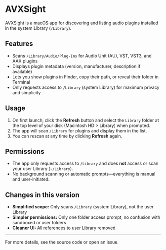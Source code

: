 # AVXSight

AVXSight is a macOS app for discovering and listing audio plugins installed in the system Library (`/Library`).

## Features
- Scans `/Library/Audio/Plug-Ins` for Audio Unit (AU), VST, VST3, and AAX plugins
- Displays plugin metadata (version, manufacturer, description if available)
- Lets you show plugins in Finder, copy their path, or reveal their folder in Terminal
- Only requests access to `/Library` (system Library) for maximum privacy and simplicity

## Usage
1. On first launch, click the **Refresh** button and select the `Library` folder at the top level of your disk (Macintosh HD > Library) when prompted.
2. The app will scan `/Library` for plugins and display them in the list.
3. You can rescan at any time by clicking **Refresh** again.

## Permissions
- The app only requests access to `/Library` and does **not** access or scan your user Library (`~/Library`).
- No background scanning or automatic prompts—everything is manual and user-initiated.

## Changes in this version
- **Simplified scope:** Only scans `/Library` (system Library), not the user Library
- **Simpler permissions:** Only one folder access prompt, no confusion with sandboxed or user folders
- **Cleaner UI:** All references to user Library removed

---
For more details, see the source code or open an issue.
